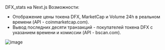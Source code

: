 DFX_stats на Next.js 
Возможности:

- Отображение цены токена DFX, MarketCap и Volume 24h в реальном времени (API - coinmarketcap.com).
- Вывод последних десяти транзакций - покупателей токена DFX с указанием времени и комиссии (API - bscan.com).


![image](https://user-images.githubusercontent.com/48589615/112885274-3b2c6400-90d9-11eb-9a6a-9c8a56324173.png)
